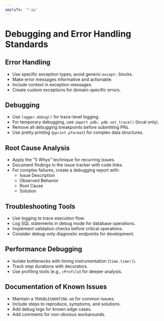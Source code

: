 ```yaml
---
applyTo: '*.py'
---
```

# Debugging and Error Handling Standards

## Error Handling

- Use specific exception types; avoid generic `except:` blocks.
- Make error messages informative and actionable.
- Include context in exception messages.
- Create custom exceptions for domain-specific errors.

## Debugging

- Use `logger.debug()` for trace-level logging.
- For temporary debugging, use `import pdb; pdb.set_trace()` (local only).
- Remove all debugging breakpoints before submitting PRs.
- Use pretty printing (`pprint.pformat`) for complex data structures.

## Root Cause Analysis

- Apply the "5 Whys" technique for recurring issues.
- Document findings in the issue tracker with code links.
- For complex failures, create a debugging report with:
    - Issue Description
    - Observed Behavior
    - Root Cause
    - Solution

## Troubleshooting Tools

- Use logging to trace execution flow.
- Log SQL statements in debug mode for database operations.
- Implement validation checks before critical operations.
- Consider debug-only diagnostic endpoints for development.

## Performance Debugging

- Isolate bottlenecks with timing instrumentation (`time.time()`).
- Track step durations with decorators.
- Use profiling tools (e.g., `cProfile`) for deeper analysis.

## Documentation of Known Issues

- Maintain a `TROUBLESHOOTING.md` for common issues.
- Include steps to reproduce, symptoms, and solutions.
- Add debug logs for known edge cases.
- Add comments for non-obvious workarounds.